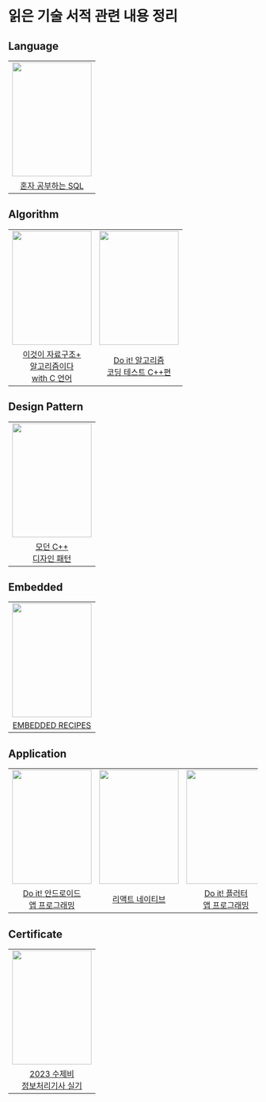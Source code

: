 # 읽은 기술 서적 관련 내용 정리

## Language

||
|:---:|
|<img src="https://github.com/JeHeeYu/Book-Reviews/assets/87363461/62cacd80-b109-450b-9ff5-763478c4466a" width="160" height="230">|
|[혼자 공부하는 SQL](https://github.com/JeHeeYu/Book-Reviews/tree/main/Language/%ED%98%BC%EC%9E%90%20%EA%B3%B5%EB%B6%80%ED%95%98%EB%8A%94%20SQL)|

## Algorithm

|||
|:---:|:---:|
|<img src="https://user-images.githubusercontent.com/87363461/200107543-01dbbad4-ad93-464c-8aec-ccf2d37ddf25.JPG" width="160" height="230">|<img src="https://user-images.githubusercontent.com/87363461/227699608-ddfbbc17-7674-42bb-861f-0be084887a19.PNG" width="160" height="230">
|[이것이 자료구조+<br>알고리즘이다<br>with C 언어](https://github.com/JeHeeYu/Book-Reviews/tree/main/Algorithm/%EC%9D%B4%EA%B2%83%EC%9D%B4%20%EC%9E%90%EB%A3%8C%EA%B5%AC%EC%A1%B0%2B%EC%95%8C%EA%B3%A0%EB%A6%AC%EC%A6%98%EC%9D%B4%EB%8B%A4%20with%20C%20%EC%96%B8%EC%96%B4)|[Do it! 알고리즘<br>코딩 테스트 C++편](https://github.com/JeHeeYu/Book-Reviews/tree/main/Algorithm/Do%20it!%20%EC%95%8C%EA%B3%A0%EB%A6%AC%EC%A6%98%20%EC%BD%94%EB%94%A9%20%ED%85%8C%EC%8A%A4%ED%8A%B8%20C++%20%ED%8E%B8)

## Design Pattern

||
|:---:|
|<img src="https://github.com/JeHeeYu/Book-Reviews/assets/87363461/02dd69e8-d37f-4645-9428-752b208bf5a1" width="160" height="230">|
|[모던 C++<br>디자인 패턴](https://github.com/JeHeeYu/Book-Reviews/tree/main/Design%20Pattern/%EB%AA%A8%EB%8D%98%20C++%20%EB%94%94%EC%9E%90%EC%9D%B8%20%ED%8C%A8%ED%84%B4)|


## Embedded

||
|:---:|
|<img src="https://github.com/JeHeeYu/Book-Reviews/assets/87363461/e055aa5b-455d-40f7-854f-b09bb2ca24e7" width="160" height="230">|
|[EMBEDDED RECIPES](https://github.com/JeHeeYu/Book-Reviews/tree/main/Embedded/%EC%9E%84%EB%B2%A0%EB%94%94%EB%93%9C%20%EB%A0%88%EC%8B%9C%ED%94%BC)|

## Application


||||
|:---:|:---:|:---:|
|<img src="https://user-images.githubusercontent.com/87363461/188886444-53e65a85-cb42-48f0-8cd3-09b669059eea.JPG" width="160" height="230">|<img src="https://user-images.githubusercontent.com/87363461/227699896-8735005b-e6f1-4c8e-af54-7d8c81ddce22.PNG" width="160" height="230">|<img src="https://user-images.githubusercontent.com/87363461/230757468-c87eb262-d337-470a-95b6-f7a4dab0e609.PNG" width="160" height="230">|
|[Do it! 안드로이드<br> 앱 프로그래밍](https://github.com/JeHeeYu/Book-Reviews/tree/main/Application/Do%20it!%20%EA%B9%A1%EC%83%98%EC%9D%98%20%EC%95%88%EB%93%9C%EB%A1%9C%EC%9D%B4%EB%93%9C%20%EC%95%B1%20%ED%94%84%EB%A1%9C%EA%B7%B8%EB%9E%98%EB%B0%8D%20with%20%EC%BD%94%ED%8B%80%EB%A6%B0)|[리액트 네이티브](https://github.com/JeHeeYu/Book-Reviews/tree/main/Application/%EB%A6%AC%EC%95%A1%ED%8A%B8%20%EB%84%A4%EC%9D%B4%ED%8B%B0%EB%B8%8C)|[Do it! 플러터<br>앱 프로그래밍](https://github.com/JeHeeYu/Book-Reviews/tree/main/Application/Do%20it!%20%ED%94%8C%EB%9F%AC%ED%84%B0%20%EC%95%B1%20%ED%94%84%EB%A1%9C%EA%B7%B8%EB%9E%98%EB%B0%8D)


## Certificate

||
|:---:|
|<img src="https://user-images.githubusercontent.com/87363461/229502164-7a9646ff-c58f-43b0-89a3-f56eb2890458.PNG" width="160" height="230">|
|[2023 수제비<br>정보처리기사 실기](https://github.com/JeHeeYu/Book-Reviews/tree/main/Certificate/2023%20%EC%88%98%EC%A0%9C%EB%B9%84%20%EC%A0%95%EB%B3%B4%EC%B2%98%EB%A6%AC%EA%B8%B0%EC%82%AC%20%EC%8B%A4%EA%B8%B0)|

